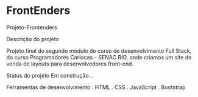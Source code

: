 # FrontEnders

Projeto-Frontenders

Descrição do projeto 

Projeto final do segundo módulo do curso de desenvolvimento Full Stack, do curso  Programadores Cariocas – SENAC RIO, onde criamos um site de venda de layouts para desenvolvedores front-end.

Status do projeto 
Em construção...

Ferramentas de desenvolvimento
. HTML
. CSS
. JavaScript
. Bootstrap 
